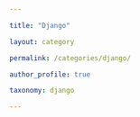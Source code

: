 ```yaml
---

title: "Django"

layout: category

permalink: /categories/django/

author_profile: true

taxonomy: django

---
```


